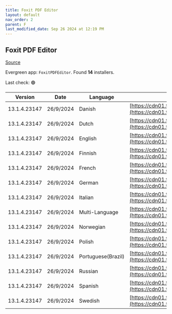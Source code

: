 ```yaml
---
title: Foxit PDF Editor
layout: default
nav_order: 2
parent: F
last_modified_date: Sep 26 2024 at 12:19 PM
---
```


## Foxit PDF Editor

[Source](https://www.foxit.com/pdf-editor/)

Evergreen app: `FoxitPDFEditor`. Found **14** installers.

Last check: 🟢

| Version      | Date      | Language           | URI                                                                                                                                                                                                                                |
| ------------ | --------- | ------------------ | ---------------------------------------------------------------------------------------------------------------------------------------------------------------------------------------------------------------------------------- |
| 13.1.4.23147 | 26/9/2024 | Danish             | [https://cdn01.foxitsoftware.com/product/phantomPDF/desktop/win/13.1.4/FoxitPDFEditor1314_L10N_Setup_Website.msi](https://cdn01.foxitsoftware.com/product/phantomPDF/desktop/win/13.1.4/FoxitPDFEditor1314_L10N_Setup_Website.msi) |
| 13.1.4.23147 | 26/9/2024 | Dutch              | [https://cdn01.foxitsoftware.com/product/phantomPDF/desktop/win/13.1.4/FoxitPDFEditor1314_L10N_Setup_Website.msi](https://cdn01.foxitsoftware.com/product/phantomPDF/desktop/win/13.1.4/FoxitPDFEditor1314_L10N_Setup_Website.msi) |
| 13.1.4.23147 | 26/9/2024 | English            | [https://cdn01.foxitsoftware.com/product/phantomPDF/desktop/win/13.1.4/FoxitPDFEditor1314_enu_Setup_Website.msi](https://cdn01.foxitsoftware.com/product/phantomPDF/desktop/win/13.1.4/FoxitPDFEditor1314_enu_Setup_Website.msi)   |
| 13.1.4.23147 | 26/9/2024 | Finnish            | [https://cdn01.foxitsoftware.com/product/phantomPDF/desktop/win/13.1.4/FoxitPDFEditor1314_L10N_Setup_Website.msi](https://cdn01.foxitsoftware.com/product/phantomPDF/desktop/win/13.1.4/FoxitPDFEditor1314_L10N_Setup_Website.msi) |
| 13.1.4.23147 | 26/9/2024 | French             | [https://cdn01.foxitsoftware.com/product/phantomPDF/desktop/win/13.1.4/FoxitPDFEditor1314_L10N_Setup_Website.msi](https://cdn01.foxitsoftware.com/product/phantomPDF/desktop/win/13.1.4/FoxitPDFEditor1314_L10N_Setup_Website.msi) |
| 13.1.4.23147 | 26/9/2024 | German             | [https://cdn01.foxitsoftware.com/product/phantomPDF/desktop/win/13.1.4/FoxitPDFEditor1314_L10N_Setup_Website.msi](https://cdn01.foxitsoftware.com/product/phantomPDF/desktop/win/13.1.4/FoxitPDFEditor1314_L10N_Setup_Website.msi) |
| 13.1.4.23147 | 26/9/2024 | Italian            | [https://cdn01.foxitsoftware.com/product/phantomPDF/desktop/win/13.1.4/FoxitPDFEditor1314_L10N_Setup_Website.msi](https://cdn01.foxitsoftware.com/product/phantomPDF/desktop/win/13.1.4/FoxitPDFEditor1314_L10N_Setup_Website.msi) |
| 13.1.4.23147 | 26/9/2024 | Multi-Language     | [https://cdn01.foxitsoftware.com/product/phantomPDF/desktop/win/13.1.4/FoxitPDFEditor1314_L10N_Setup_Website.msi](https://cdn01.foxitsoftware.com/product/phantomPDF/desktop/win/13.1.4/FoxitPDFEditor1314_L10N_Setup_Website.msi) |
| 13.1.4.23147 | 26/9/2024 | Norwegian          | [https://cdn01.foxitsoftware.com/product/phantomPDF/desktop/win/13.1.4/FoxitPDFEditor1314_L10N_Setup_Website.msi](https://cdn01.foxitsoftware.com/product/phantomPDF/desktop/win/13.1.4/FoxitPDFEditor1314_L10N_Setup_Website.msi) |
| 13.1.4.23147 | 26/9/2024 | Polish             | [https://cdn01.foxitsoftware.com/product/phantomPDF/desktop/win/13.1.4/FoxitPDFEditor1314_L10N_Setup_Website.msi](https://cdn01.foxitsoftware.com/product/phantomPDF/desktop/win/13.1.4/FoxitPDFEditor1314_L10N_Setup_Website.msi) |
| 13.1.4.23147 | 26/9/2024 | Portuguese(Brazil) | [https://cdn01.foxitsoftware.com/product/phantomPDF/desktop/win/13.1.4/FoxitPDFEditor1314_L10N_Setup_Website.msi](https://cdn01.foxitsoftware.com/product/phantomPDF/desktop/win/13.1.4/FoxitPDFEditor1314_L10N_Setup_Website.msi) |
| 13.1.4.23147 | 26/9/2024 | Russian            | [https://cdn01.foxitsoftware.com/product/phantomPDF/desktop/win/13.1.4/FoxitPDFEditor1314_L10N_Setup_Website.msi](https://cdn01.foxitsoftware.com/product/phantomPDF/desktop/win/13.1.4/FoxitPDFEditor1314_L10N_Setup_Website.msi) |
| 13.1.4.23147 | 26/9/2024 | Spanish            | [https://cdn01.foxitsoftware.com/product/phantomPDF/desktop/win/13.1.4/FoxitPDFEditor1314_L10N_Setup_Website.msi](https://cdn01.foxitsoftware.com/product/phantomPDF/desktop/win/13.1.4/FoxitPDFEditor1314_L10N_Setup_Website.msi) |
| 13.1.4.23147 | 26/9/2024 | Swedish            | [https://cdn01.foxitsoftware.com/product/phantomPDF/desktop/win/13.1.4/FoxitPDFEditor1314_L10N_Setup_Website.msi](https://cdn01.foxitsoftware.com/product/phantomPDF/desktop/win/13.1.4/FoxitPDFEditor1314_L10N_Setup_Website.msi) |
